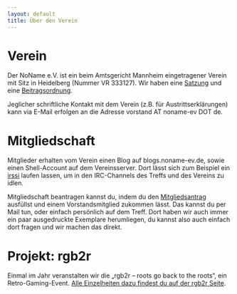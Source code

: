 ```yaml
---
layout: default
title: Über den Verein
---
```


# Verein
Der NoName e.V. ist ein beim Amtsgericht Mannheim eingetragener Verein mit Sitz
in Heidelberg (Nummer VR 333127). Wir haben eine [Satzung](satzung.html) und
eine [Beitragsordnung](beitragsordnung.html).

Jeglicher schriftliche Kontakt mit dem Verein (z.B. für Austrittserklärungen)
kann via E-Mail erfolgen an die Adresse vorstand AT noname-ev DOT de.


# Mitgliedschaft

Mitglieder erhalten vom Verein einen Blog auf blogs.noname-ev.de, sowie einen
Shell-Account auf dem Vereinsserver. Dort lässt sich zum Beispiel ein
[irssi](http://www.irssi.org/) laufen lassen, um in den IRC-Channels des Treffs
und des Vereins zu idlen.

Mitgliedschaft beantragen kannst du, indem du den
[Mitgliedsantrag](mitgliedsantrag.pdf) ausfüllst und einem Vorstandsmitglied
zukommen lässt. Das kannst du per Mail tun, oder einfach persönlich auf dem
Treff. Dort haben wir auch immer ein paar ausgedruckte Exemplare herumliegen,
du kannst also auch einfach dort fragen und wir machen das direkt.

# Projekt: rgb2r

Einmal im Jahr veranstalten wir die „rgb2r – roots go back to the roots“, ein
Retro-Gaming-Event. [Alle Einzelheiten dazu findest du auf der rgb2r Seite](http://rgb2r.noname-ev.de/).
